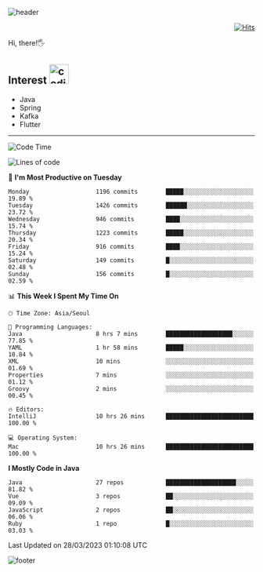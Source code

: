 ![header](https://capsule-render.vercel.app/api?type=soft&color=gradient&text=%20%20Jeff%20%20&fontAlign=30&fontSize=30&textBg=true&desc=Backend%20Developer&descAlign=60&descAlignY=50&&descSize=30)

<div align=right>
  
[![Hits](https://hits.seeyoufarm.com/api/count/incr/badge.svg?url=https%3A%2F%2Fgithub.com%2Fjeff-seyong)](https://hits.seeyoufarm.com)

</div>


Hi, there!🖐

## Interest <img src="https://media.giphy.com/media/bx3Cvt88j7PtM4SOaS/giphy.gif" alt="coding" width="40px" />

- Java
- Spring
- Kafka
- Flutter

---

<!--START_SECTION:waka-->
![Code Time](http://img.shields.io/badge/Code%20Time-390%20hrs%2031%20mins-blue)

![Lines of code](https://img.shields.io/badge/From%20Hello%20World%20I%27ve%20Written-653.4%20thousand%20lines%20of%20code-blue)

📅 **I'm Most Productive on Tuesday** 

```text
Monday                   1196 commits        █████░░░░░░░░░░░░░░░░░░░░   19.89 % 
Tuesday                  1426 commits        ██████░░░░░░░░░░░░░░░░░░░   23.72 % 
Wednesday                946 commits         ████░░░░░░░░░░░░░░░░░░░░░   15.74 % 
Thursday                 1223 commits        █████░░░░░░░░░░░░░░░░░░░░   20.34 % 
Friday                   916 commits         ████░░░░░░░░░░░░░░░░░░░░░   15.24 % 
Saturday                 149 commits         █░░░░░░░░░░░░░░░░░░░░░░░░   02.48 % 
Sunday                   156 commits         █░░░░░░░░░░░░░░░░░░░░░░░░   02.59 % 
```


📊 **This Week I Spent My Time On** 

```text
🕑︎ Time Zone: Asia/Seoul

💬 Programming Languages: 
Java                     8 hrs 7 mins        ███████████████████░░░░░░   77.85 % 
YAML                     1 hr 58 mins        █████░░░░░░░░░░░░░░░░░░░░   18.84 % 
XML                      10 mins             ░░░░░░░░░░░░░░░░░░░░░░░░░   01.69 % 
Properties               7 mins              ░░░░░░░░░░░░░░░░░░░░░░░░░   01.12 % 
Groovy                   2 mins              ░░░░░░░░░░░░░░░░░░░░░░░░░   00.45 % 

🔥 Editors: 
IntelliJ                 10 hrs 26 mins      █████████████████████████   100.00 % 

💻 Operating System: 
Mac                      10 hrs 26 mins      █████████████████████████   100.00 % 
```

**I Mostly Code in Java** 

```text
Java                     27 repos            ████████████████████░░░░░   81.82 % 
Vue                      3 repos             ██░░░░░░░░░░░░░░░░░░░░░░░   09.09 % 
JavaScript               2 repos             ██░░░░░░░░░░░░░░░░░░░░░░░   06.06 % 
Ruby                     1 repo              █░░░░░░░░░░░░░░░░░░░░░░░░   03.03 % 
```




 Last Updated on 28/03/2023 01:10:08 UTC
<!--END_SECTION:waka-->

<!--

<div align=center>
  
[![Gmail Badge](https://img.shields.io/badge/Gmail-d14836?style=flat&logo=Gmail&logoColor=white&link=mailto:sedragon.kim@gmail.com)](mailto:sedragon.kim@gmail.com) 

</div>

-->


![footer](https://capsule-render.vercel.app/api?type=waving&color=gradient&height=300&section=footer&animation=twinkling&reversal=true)
